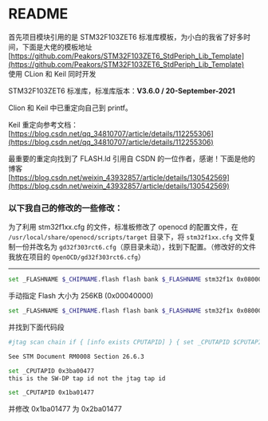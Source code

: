 # README

首先项目模块引用的是 STM32F103ZET6 标准库模板，为小白的我省了好多时间，下面是大佬的模板地址  
[https://github.com/Peakors/STM32F103ZET6_StdPeriph_Lib_Template](https://github.com/Peakors/STM32F103ZET6_StdPeriph_Lib_Template)  
使用 CLion 和 Keil 同时开发

STM32F103ZET6 标准库，标准库版本：**V3.6.0 / 20-September-2021**

Clion 和 Keil 中已重定向自己到 printf。

Keil 重定向参考文档：[https://blog.csdn.net/qq_34810707/article/details/112255306](https://blog.csdn.net/qq_34810707/article/details/112255306)

最重要的重定向找到了 FLASH.ld 引用自 CSDN 的一位作者，感谢！下面是他的博客  
[https://blog.csdn.net/weixin_43932857/article/details/130542569](https://blog.csdn.net/weixin_43932857/article/details/130542569)

### 以下我自己的修改的一些修改：

为了利用 stm32f1xx.cfg 的文件，标准板修改了 openocd 的配置文件，在 `/usr/local/share/openocd/scripts/target` 目录下，将 `stm32f1xx.cfg` 文件复制一份并改名为 `gd32f303rct6.cfg`（原目录未动），找到下配置。（修改好的文件我放在项目的 `OpenOCD/gd32f303rct6.cfg`）

---

```bash
set _FLASHNAME $_CHIPNAME.flash flash bank $_FLASHNAME stm32f1x 0x08000000 $_FLASH_SIZE 0 0 $_TARGETNAME
```
手动指定 Flash 大小为 256KB (0x00040000)
```bash
set _FLASHNAME $_CHIPNAME.flash flash bank $_FLASHNAME stm32f1x 0x08000000 0x00040000 0 0 $_TARGETNAME
```
并找到下面代码段
```bash
#jtag scan chain if { [info exists CPUTAPID] } { set _CPUTAPID $CPUTAPID } else { if { [using_jtag] } {

See STM Document RM0008 Section 26.6.3

set _CPUTAPID 0x3ba00477
this is the SW-DP tap id not the jtag tap id

set _CPUTAPID 0x1ba01477
```
并修改 0x1ba01477 为 0x2ba01477